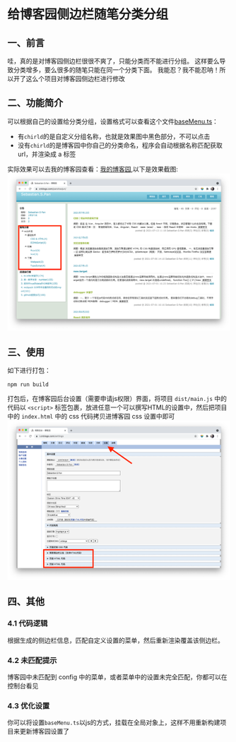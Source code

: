 # 给博客园侧边栏随笔分类分组

## 一、前言
哇，真的是对博客园侧边栏很很不爽了，只能分类而不能进行分组。
这样要么导致分类增多，要么很多的随笔只能在同一个分类下面。
我能忍？我不能忍呐！所以开了这么个项目对博客园侧边栏进行修改

## 二、功能简介
可以根据自己的设置给分类分组，设置格式可以查看这个文件[baseMenu.ts](./src/config/baseMenu.ts)：
+ 有`chirld`的是自定义分组名称，也就是效果图中黑色部分，不可以点击
+ 没有`chirld`的是博客园中你自己的分类命名，程序会自动根据名称匹配获取url，并渲染成 a 标签

实际效果可以去我的博客园查看：[我的博客园](https://www.cnblogs.com/panshaojun/),以下是效果截图:
![效果](./doc/img/menu.png)

## 三、使用
如下进行打包：
```
npm run build
```
打包后，在博客园后台设置（需要申请js权限）界面，将项目 `dist/main.js` 中的代码以  `<script>` 标签包裹，放进任意一个可以撰写HTML的设置中，然后把项目中的 `index.html` 中的 css 代码拷贝进博客园 css 设置中即可
![设置](./doc/img/setting.png)

## 四、其他
### 4.1 代码逻辑
根据生成的侧边栏信息，匹配自定义设置的菜单，然后重新渲染覆盖该侧边栏。

### 4.2 未匹配提示
博客园中未匹配到 config 中的菜单，或者菜单中的设置未完全匹配，你都可以在控制台看见

### 4.3 优化设置
你可以将设置`baseMenu.ts`以js的方式，挂载在全局对象上，这样不用重新构建项目来更新博客园设置了